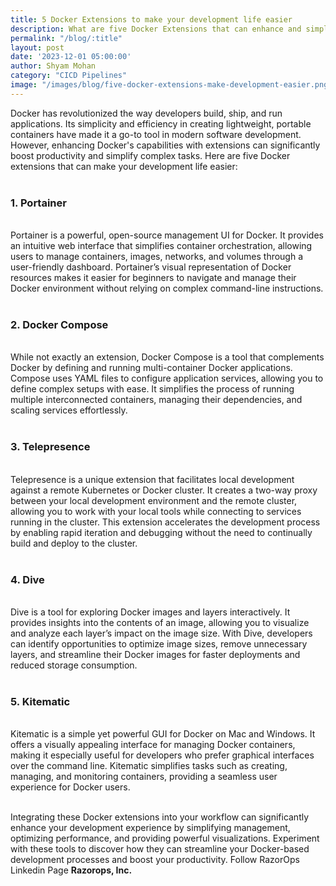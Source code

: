 ```yaml
---
title: 5 Docker Extensions to make your development life easier
description: What are five Docker Extensions that can enhance and simplify your development workflow?
permalink: "/blog/:title"
layout: post
date: '2023-12-01 05:00:00'
author: Shyam Mohan
category: "CICD Pipelines"
image: "/images/blog/five-docker-extensions-make-development-easier.png"
---
```


Docker has revolutionized the way developers build, ship, and run applications. Its simplicity and efficiency in creating lightweight, portable containers have made it a go-to tool in modern software development. However, enhancing Docker's capabilities with extensions can significantly boost productivity and simplify complex tasks. Here are five Docker extensions that can make your development life easier:
<br>
<br>

### **1. Portainer**
<br>
Portainer is a powerful, open-source management UI for Docker. It provides an intuitive web interface that simplifies container orchestration, allowing users to manage containers, images, networks, and volumes through a user-friendly dashboard. Portainer’s visual representation of Docker resources makes it easier for beginners to navigate and manage their Docker environment without relying on complex command-line instructions.
<br>
<br>

### **2. Docker Compose**
<br>
While not exactly an extension, Docker Compose is a tool that complements Docker by defining and running multi-container Docker applications. Compose uses YAML files to configure application services, allowing you to define complex setups with ease. It simplifies the process of running multiple interconnected containers, managing their dependencies, and scaling services effortlessly.
<br>
<br>

### **3. Telepresence**
<br>
Telepresence is a unique extension that facilitates local development against a remote Kubernetes or Docker cluster. It creates a two-way proxy between your local development environment and the remote cluster, allowing you to work with your local tools while connecting to services running in the cluster. This extension accelerates the development process by enabling rapid iteration and debugging without the need to continually build and deploy to the cluster.
<br>
<br>

### **4. Dive**
<br>
Dive is a tool for exploring Docker images and layers interactively. It provides insights into the contents of an image, allowing you to visualize and analyze each layer’s impact on the image size. With Dive, developers can identify opportunities to optimize image sizes, remove unnecessary layers, and streamline their Docker images for faster deployments and reduced storage consumption.
<br>
<br>

### **5. Kitematic**
<br>
Kitematic is a simple yet powerful GUI for Docker on Mac and Windows. It offers a visually appealing interface for managing Docker containers, making it especially useful for developers who prefer graphical interfaces over the command line. Kitematic simplifies tasks such as creating, managing, and monitoring containers, providing a seamless user experience for Docker users.
<br>
<br>

Integrating these Docker extensions into your workflow can significantly enhance your development experience by simplifying management, optimizing performance, and providing powerful visualizations. Experiment with these tools to discover how they can streamline your Docker-based development processes and boost your productivity. Follow RazorOps Linkedin Page <a href="https://www.linkedin.com/company/razorops/" target=_blank style="text-decoration: none"> <b>Razorops, Inc.</b></a>
